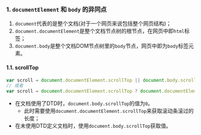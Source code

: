 ### 1. `documentElement` 和 `body` 的异同点
1. `document`代表的是整个文档(对于一个网页来说包括整个网页结构)；
2. `document.documentElement`是整个文档节点树的根节点，在网页中即`html`标签；
3. `document.body`是整个文档DOM节点树里的`body`节点，网页中即为`body`标签元素。

 

#### 1.1. scrollTop
```js
var scroll = document.documentElement.scrollTop || document.body.scrollTop;
// 或者
var scroll = document.documentElement.scrollTop ? document.documentElement.scrollTop : document.body.scrollTop;
```
- 在文档使用了DTD时，`document.body.scrollTop`的值为`0`。
  - 此时需要使用`document.documentElement.scrollTop`来获取滚动条滚过的长度；
- 在未使用DTD定义文档时，使用`document.body.scrollTop`获取值。
